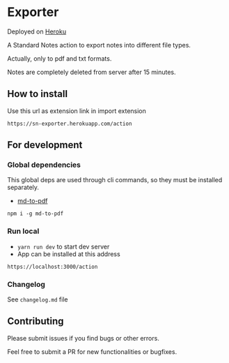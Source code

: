 # Exporter

Deployed on [Heroku](http://sn-exporter.herokuapp.com/)

A Standard Notes action to export notes into different file types.

Actually, only to pdf and txt formats.

Notes are completely deleted from server after 15 minutes.

## How to install

Use this url as extension link in import extension

```
https://sn-exporter.herokuapp.com/action
```

## For development

### Global dependencies

This global deps are used through cli commands, so they must be installed separately.

- [md-to-pdf](https://github.com/simonhaenisch/md-to-pdf)

```
npm i -g md-to-pdf
```

### Run local

- `yarn run dev` to start dev server
- App can be installed at this address

```
https://localhost:3000/action
```

### Changelog

See `changelog.md` file

## Contributing

Please submit issues if you find bugs or other errors.

Feel free to submit a PR for new functionalities or bugfixes.
